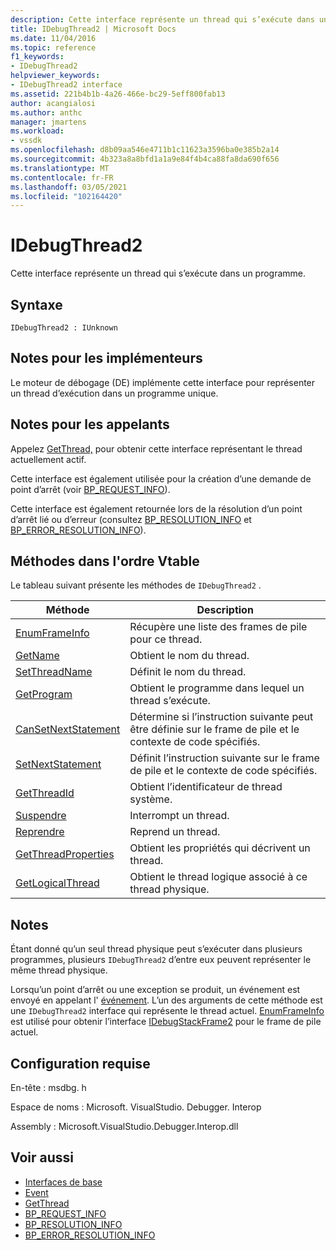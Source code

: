 ```yaml
---
description: Cette interface représente un thread qui s’exécute dans un programme.
title: IDebugThread2 | Microsoft Docs
ms.date: 11/04/2016
ms.topic: reference
f1_keywords:
- IDebugThread2
helpviewer_keywords:
- IDebugThread2 interface
ms.assetid: 221b4b1b-4a26-466e-bc29-5eff800fab13
author: acangialosi
ms.author: anthc
manager: jmartens
ms.workload:
- vssdk
ms.openlocfilehash: d8b09aa546e4711b1c11623a3596ba0e385b2a14
ms.sourcegitcommit: 4b323a8a8bfd1a1a9e84f4b4ca88fa8da690f656
ms.translationtype: MT
ms.contentlocale: fr-FR
ms.lasthandoff: 03/05/2021
ms.locfileid: "102164420"
---
```

# <a name="idebugthread2"></a>IDebugThread2
Cette interface représente un thread qui s’exécute dans un programme.

## <a name="syntax"></a>Syntaxe

```
IDebugThread2 : IUnknown
```

## <a name="notes-for-implementers"></a>Notes pour les implémenteurs
 Le moteur de débogage (DE) implémente cette interface pour représenter un thread d’exécution dans un programme unique.

## <a name="notes-for-callers"></a>Notes pour les appelants
 Appelez [GetThread,](../../../extensibility/debugger/reference/idebugstackframe2-getthread.md) pour obtenir cette interface représentant le thread actuellement actif.

 Cette interface est également utilisée pour la création d’une demande de point d’arrêt (voir [BP_REQUEST_INFO](../../../extensibility/debugger/reference/bp-request-info.md)).

 Cette interface est également retournée lors de la résolution d’un point d’arrêt lié ou d’erreur (consultez [BP_RESOLUTION_INFO](../../../extensibility/debugger/reference/bp-resolution-info.md) et [BP_ERROR_RESOLUTION_INFO](../../../extensibility/debugger/reference/bp-error-resolution-info.md)).

## <a name="methods-in-vtable-order"></a>Méthodes dans l'ordre Vtable
 Le tableau suivant présente les méthodes de `IDebugThread2` .

|Méthode|Description|
|------------|-----------------|
|[EnumFrameInfo](../../../extensibility/debugger/reference/idebugthread2-enumframeinfo.md)|Récupère une liste des frames de pile pour ce thread.|
|[GetName](../../../extensibility/debugger/reference/idebugthread2-getname.md)|Obtient le nom du thread.|
|[SetThreadName](../../../extensibility/debugger/reference/idebugthread2-setthreadname.md)|Définit le nom du thread.|
|[GetProgram](../../../extensibility/debugger/reference/idebugthread2-getprogram.md)|Obtient le programme dans lequel un thread s’exécute.|
|[CanSetNextStatement](../../../extensibility/debugger/reference/idebugthread2-cansetnextstatement.md)|Détermine si l’instruction suivante peut être définie sur le frame de pile et le contexte de code spécifiés.|
|[SetNextStatement](../../../extensibility/debugger/reference/idebugthread2-setnextstatement.md)|Définit l’instruction suivante sur le frame de pile et le contexte de code spécifiés.|
|[GetThreadId](../../../extensibility/debugger/reference/idebugthread2-getthreadid.md)|Obtient l’identificateur de thread système.|
|[Suspendre](../../../extensibility/debugger/reference/idebugthread2-suspend.md)|Interrompt un thread.|
|[Reprendre](../../../extensibility/debugger/reference/idebugthread2-resume.md)|Reprend un thread.|
|[GetThreadProperties](../../../extensibility/debugger/reference/idebugthread2-getthreadproperties.md)|Obtient les propriétés qui décrivent un thread.|
|[GetLogicalThread](../../../extensibility/debugger/reference/idebugthread2-getlogicalthread.md)|Obtient le thread logique associé à ce thread physique.|

## <a name="remarks"></a>Notes
 Étant donné qu’un seul thread physique peut s’exécuter dans plusieurs programmes, plusieurs `IDebugThread2` d’entre eux peuvent représenter le même thread physique.

 Lorsqu’un point d’arrêt ou une exception se produit, un événement est envoyé en appelant l' [événement](../../../extensibility/debugger/reference/idebugeventcallback2-event.md). L’un des arguments de cette méthode est une `IDebugThread2` interface qui représente le thread actuel. [EnumFrameInfo](../../../extensibility/debugger/reference/idebugthread2-enumframeinfo.md) est utilisé pour obtenir l’interface [IDebugStackFrame2](../../../extensibility/debugger/reference/idebugstackframe2.md) pour le frame de pile actuel.

## <a name="requirements"></a>Configuration requise
 En-tête : msdbg. h

 Espace de noms : Microsoft. VisualStudio. Debugger. Interop

 Assembly : Microsoft.VisualStudio.Debugger.Interop.dll

## <a name="see-also"></a>Voir aussi
- [Interfaces de base](../../../extensibility/debugger/reference/core-interfaces.md)
- [Event](../../../extensibility/debugger/reference/idebugeventcallback2-event.md)
- [GetThread](../../../extensibility/debugger/reference/idebugstackframe2-getthread.md)
- [BP_REQUEST_INFO](../../../extensibility/debugger/reference/bp-request-info.md)
- [BP_RESOLUTION_INFO](../../../extensibility/debugger/reference/bp-resolution-info.md)
- [BP_ERROR_RESOLUTION_INFO](../../../extensibility/debugger/reference/bp-error-resolution-info.md)
